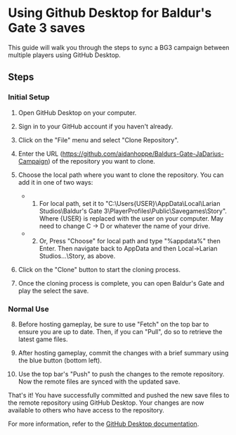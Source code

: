 # Using Github Desktop for Baldur's Gate 3 saves

This guide will walk you through the steps to sync a BG3 campaign between multiple players using GitHub Desktop.

## Steps

### Initial Setup

1. Open GitHub Desktop on your computer.

2. Sign in to your GitHub account if you haven't already.

3. Click on the "File" menu and select "Clone Repository".

4. Enter the URL (https://github.com/aidanhoppe/Baldurs-Gate-JaDarius-Campaign) of the repository you want to clone.

5. Choose the local path where you want to clone the repository. You can add it in one of two ways:

   - 1. For local path, set it to "C:\Users\{USER}\AppData\Local\Larian Studios\Baldur's Gate 3\PlayerProfiles\Public\Savegames\Story". Where {USER} is replaced with the user on your computer. May need to change C -> D or whatever the name of your drive.
   - 2. Or, Press "Choose" for local path and type "%appdata%" then Enter. Then navigate back to AppData and then Local->Larian Studios\...\Story, as above.

6. Click on the "Clone" button to start the cloning process.

7. Once the cloning process is complete, you can open Baldur's Gate and play the select the save.

### Normal Use

8. Before hosting gameplay, be sure to use "Fetch" on the top bar to ensure you are up to date. Then, if you can "Pull", do so to retrieve the latest game files.

9. After hosting gameplay, commit the changes with a brief summary using the blue button (bottom left).

10. Use the top bar's "Push" to push the changes to the remote repository. Now the remote files are synced with the updated save.

That's it! You have successfully committed and pushed the new save files to the remote repository using GitHub Desktop. Your changes are now available to others who have access to the repository.

For more information, refer to the [GitHub Desktop documentation](https://docs.github.com/en/desktop).
